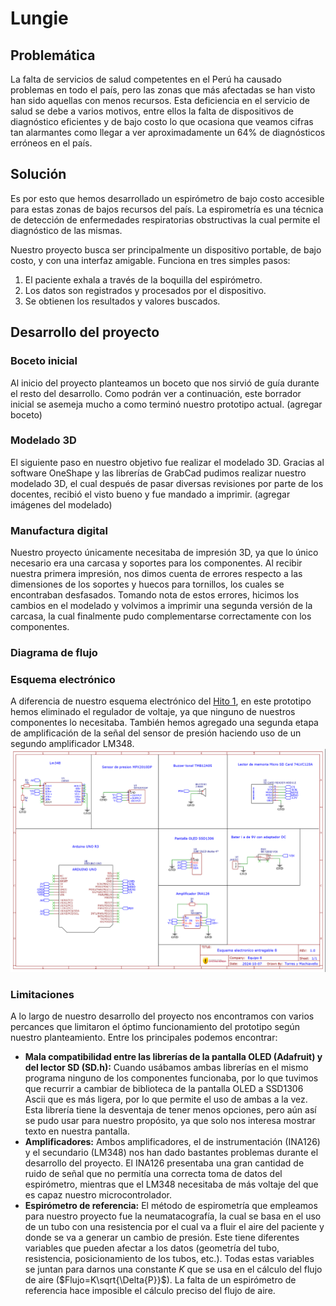 # Lungie
## Problemática
La falta de servicios de salud competentes en el Perú ha causado problemas en todo el país, pero las zonas que más afectadas se han visto han sido aquellas con menos recursos.
Esta deficiencia en el servicio de salud se debe a varios motivos, entre ellos la falta de dispositivos de diagnóstico eficientes y de bajo costo lo que ocasiona que veamos cifras tan alarmantes como llegar a ver aproximadamente un 64% de diagnósticos erróneos en el país.
## Solución
Es por esto que hemos desarrollado un espirómetro de bajo costo accesible para estas zonas de bajos recursos del país.
La espirometría es una técnica de detección de enfermedades respiratorias obstructivas la cual permite el diagnóstico de las mismas. 

Nuestro proyecto busca ser principalmente un dispositivo portable, de bajo costo, y con una interfaz amigable.
Funciona en tres simples pasos:
1. El paciente exhala a través de la boquilla del espirómetro.
2. Los datos son registrados y procesados por el dispositivo.
3. Se obtienen los resultados y valores buscados.
## Desarrollo del proyecto
### Boceto inicial
Al inicio del proyecto planteamos un boceto que nos sirvió de guía durante el resto del desarrollo.
Como podrán ver a continuación, este borrador inicial se asemeja mucho a como terminó nuestro prototipo actual.
(agregar boceto)
### Modelado 3D
El siguiente paso en nuestro objetivo fue realizar el modelado 3D.
Gracias al software OneShape y las librerías de GrabCad pudimos realizar nuestro modelado 3D, el cual después de pasar diversas revisiones por parte de los docentes, recibió el visto bueno y fue mandado a imprimir.
(agregar imágenes del modelado)
### Manufactura digital
Nuestro proyecto únicamente necesitaba de impresión 3D, ya que lo único necesario era una carcasa y soportes para los componentes.
Al recibir nuestra primera impresión, nos dimos cuenta de errores respecto a las dimensiones de los soportes y huecos para tornillos, los cuales se encontraban desfasados.
Tomando nota de estos errores, hicimos los cambios en el modelado y volvimos a imprimir una segunda versión de la carcasa, la cual finalmente pudo complementarse correctamente con los componentes.
### Diagrama de flujo
### Esquema electrónico
A diferencia de nuestro esquema electrónico del [Hito 1](https://github.com/leomachiavello/FundBio2024-2/blob/main/Hitos/Hito_1.md), en este prototipo hemos eliminado el regulador de voltaje, ya que ninguno de nuestros componentes lo necesitaba.
También hemos agregado una segunda etapa de amplificación de la señal del sensor de presión haciendo uso de un segundo amplificador LM348.
![esquema](https://github.com/leomachiavello/FundBio2024-2/blob/main/Hitos/Hito%202/Im%C3%A1genes%20Hito%202/esquema_electr%C3%B3nico.png?raw=true)
### Limitaciones
A lo largo de nuestro desarrollo del proyecto nos encontramos con varios percances que limitaron el óptimo funcionamiento del prototipo según nuestro planteamiento. Entre los principales podemos encontrar:
- **Mala compatibilidad entre las librerías de la pantalla OLED (Adafruit) y del lector SD (SD.h):** Cuando usábamos ambas librerías en el mismo programa ninguno de los componentes funcionaba, por lo que tuvimos que recurrir a cambiar de biblioteca de la pantalla OLED a SSD1306 Ascii que es más ligera, por lo que permite el uso de ambas a la vez. Esta librería tiene la desventaja de tener menos opciones, pero aún así se pudo usar para nuestro propósito, ya que solo nos interesa mostrar texto en nuestra pantalla.
- **Amplificadores:** Ambos amplificadores, el de instrumentación (INA126) y el secundario (LM348) nos han dado bastantes problemas durante el desarrollo del proyecto. El INA126 presentaba una gran cantidad de ruido de señal que no permitía una correcta toma de datos del espirómetro, mientras que el LM348 necesitaba de más voltaje del que es capaz nuestro microcontrolador. 
- **Espirómetro de referencia:** El método de espirometría que empleamos para nuestro proyecto fue la neumatacografía, la cual se basa en el uso de un tubo con una resistencia por el cual va a fluir el aire del paciente y donde se va a generar un cambio de presión. Este tiene diferentes variables que pueden afectar a los datos (geometría del tubo, resistencia, posicionamiento de los tubos, etc.). Todas estas variables se juntan para darnos una constante $K$ que se usa en el cálculo del flujo de aire ($Flujo=K\sqrt{\Delta{P}}$). La falta de un espirómetro de referencia hace imposible el cálculo preciso del flujo de aire.